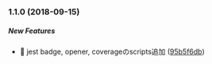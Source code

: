 ### 1.1.0 (2018-09-15)

##### New Features

*  :tada: jest badge, opener, coverageのscripts追加 ([95b5f6db](https://github.com/tyankatsu0105/jest-practice/commit/95b5f6db09b8e3e0a7fdfc30b76f855cdf552320))

